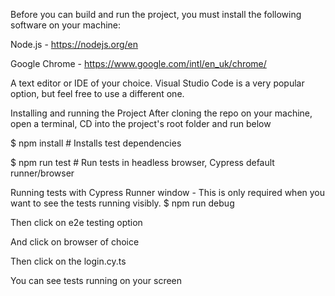 Before you can build and run the project, you must install the following software on your machine:

Node.js - https://nodejs.org/en

Google Chrome - https://www.google.com/intl/en_uk/chrome/

A text editor or IDE of your choice. Visual Studio Code is a very popular option, but feel free to use a different one.

Installing and running the Project
After cloning the repo on your machine, open a terminal, CD into the project's root folder and run below

$ npm install # Installs test dependencies

$ npm run test # Run tests in headless browser, Cypress default runner/browser

Running tests with Cypress Runner window - This is only required when you want to see the tests running visibly.
$ npm run debug

Then click on e2e testing option

And click on browser of choice

Then click on the login.cy.ts

You can see tests running on your screen